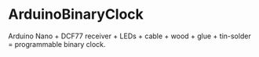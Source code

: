 # ArduinoBinaryClock

Arduino Nano + DCF77 receiver + LEDs + cable + wood + glue + tin-solder = programmable binary clock.
